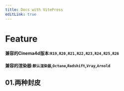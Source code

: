 ```yaml
---
title: Docs with VitePress
editLink: true
---
```



# Feature

#### 兼容的Cinema4d版本:`R19,R20,R21,R22,R23,R24,R25,R26`
#### 兼容的渲染器:`默认渲染器`,`Octane`,`Redshift`,`Vray`,`Arnold`
## 01.两种封皮

